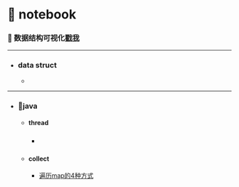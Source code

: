 # :name_badge: notebook
### :eyes: 数据结构可视化[戳我](https://www.cs.usfca.edu/~galles/visualization/Algorithms.html)

--------------------------

- ### data struct

  - 

-------------------------

- ### :octopus:java

  - #### thread

    - ##### []()

  - #### collect

    - [遍历map的4种方式]()

